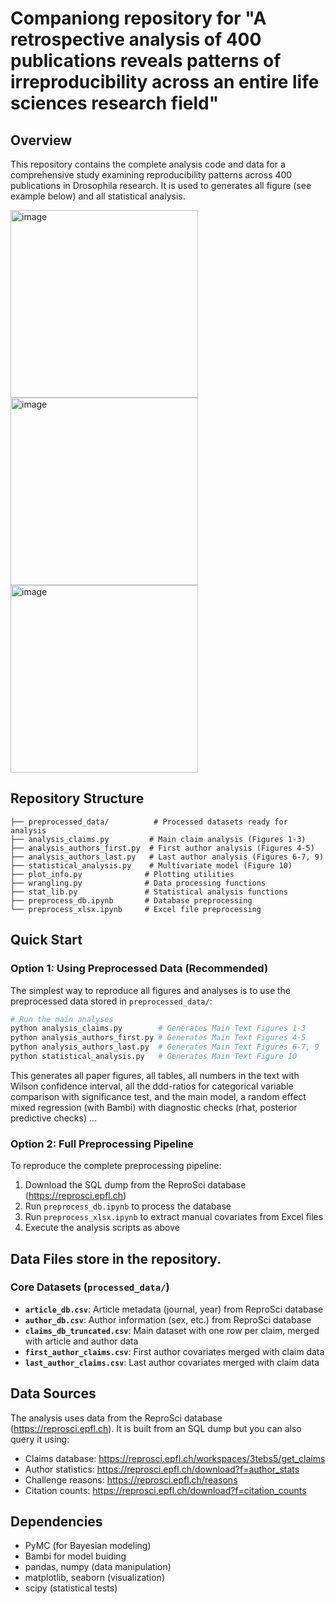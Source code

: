 # Companiong repository for "A retrospective analysis of 400 publications reveals patterns of irreproducibility across an entire life sciences research field"

## Overview

This repository contains the complete analysis code and data for a comprehensive study examining reproducibility patterns across 400 publications in Drosophila research. It is used to generates all figure (see example below) and all statistical analysis.

<img width="300" alt="image" src="https://github.com/user-attachments/assets/416619e7-a2c2-41cf-9384-cf483a747708" />

<img width="300" alt="image" src="https://github.com/user-attachments/assets/e1f3297f-3d6c-40dd-af08-dab6e50c7d8c" />

<img width="300" alt="image" src="https://github.com/user-attachments/assets/c0a30fc9-8976-4968-b0a6-0dd7b5571f62" />

## Repository Structure

```
├── preprocessed_data/          # Processed datasets ready for analysis
├── analysis_claims.py         # Main claim analysis (Figures 1-3)
├── analysis_authors_first.py  # First author analysis (Figures 4-5)
├── analysis_authors_last.py   # Last author analysis (Figures 6-7, 9)
├── statistical_analysis.py    # Multivariate model (Figure 10)
├── plot_info.py              # Plotting utilities
├── wrangling.py              # Data processing functions
├── stat_lib.py               # Statistical analysis functions
├── preprocess_db.ipynb       # Database preprocessing
└── preprocess_xlsx.ipynb     # Excel file preprocessing
```

## Quick Start

### Option 1: Using Preprocessed Data (Recommended)

The simplest way to reproduce all figures and analyses is to use the preprocessed data stored in `preprocessed_data/`:

```bash
# Run the main analyses
python analysis_claims.py        # Generates Main Text Figures 1-3
python analysis_authors_first.py # Generates Main Text Figures 4-5
python analysis_authors_last.py  # Generates Main Text Figures 6-7, 9
python statistical_analysis.py   # Generates Main Text Figure 10
```
This generates all paper figures, all tables, all numbers in the text with Wilson confidence interval, all the ddd-ratios for categorical variable comparison with significance test, and the main model, a random effect mixed regression (with Bambi) with diagnostic checks (rhat, posterior predictive checks) ... 

### Option 2: Full Preprocessing Pipeline

To reproduce the complete preprocessing pipeline:

1. Download the SQL dump from the ReproSci database (https://reprosci.epfl.ch)
2. Run `preprocess_db.ipynb` to process the database
3. Run `preprocess_xlsx.ipynb` to extract manual covariates from Excel files
4. Execute the analysis scripts as above

## Data Files store in the repository.

### Core Datasets (`processed_data/`)

- **`article_db.csv`**: Article metadata (journal, year) from ReproSci database
- **`author_db.csv`**: Author information (sex, etc.) from ReproSci database
- **`claims_db_truncated.csv`**: Main dataset with one row per claim, merged with article and author data
- **`first_author_claims.csv`**: First author covariates merged with claim data
- **`last_author_claims.csv`**: Last author covariates merged with claim data

## Data Sources
The analysis uses data from the ReproSci database (https://reprosci.epfl.ch). It is built from an SQL dump but you can also query it using:
- Claims database: https://reprosci.epfl.ch/workspaces/3tebs5/get_claims
- Author statistics: https://reprosci.epfl.ch/download?f=author_stats
- Challenge reasons: https://reprosci.epfl.ch/reasons
- Citation counts: https://reprosci.epfl.ch/download?f=citation_counts

## Dependencies
- PyMC (for Bayesian modeling)
- Bambi for model buiding
- pandas, numpy (data manipulation)
- matplotlib, seaborn (visualization)
- scipy (statistical tests)


